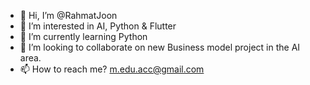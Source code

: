 - 👋 Hi, I’m @RahmatJoon
- 👀 I’m interested in AI, Python & Flutter
- 🌱 I’m currently learning Python
- 💞️ I’m looking to collaborate on new Business model project in the AI area. 
- 📫 How to reach me? m.edu.acc@gmail.com 

<!---
RahmatJoon/RahmatJoon is a ✨ special ✨ repository because its `README.md` (this file) appears on your GitHub profile.
You can click the Preview link to take a look at your changes.
--->
